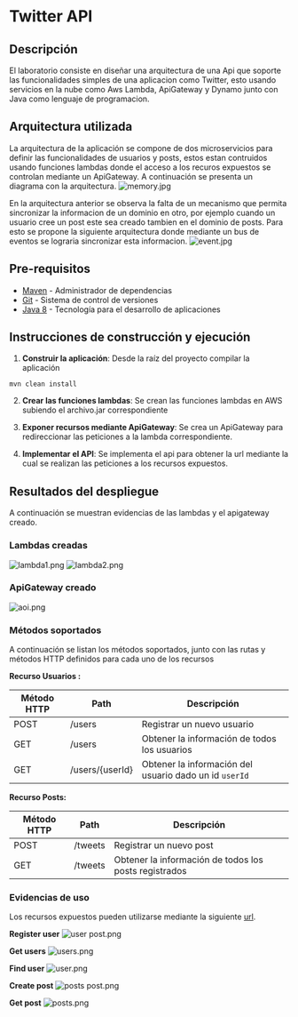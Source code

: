 # Twitter API

## Descripción
El laboratorio consiste en diseñar una arquitectura de una Api que soporte las funcionalidades
simples de una aplicacion como Twitter, esto usando servicios en la nube
como Aws Lambda, ApiGateway y Dynamo junto con Java como lenguaje de programacion.

## Arquitectura utilizada
La arquitectura de la aplicación se compone de dos microservicios para definir las funcionalidades
de usuarios y posts, estos estan contruidos usando funciones lambdas donde el acceso a los recuros expuestos se controlan mediante un ApiGateway.
A continuación se presenta un diagrama con la arquitectura.
![memory.jpg](images%2Fmemory.jpg)

En la arquitectura anterior se observa la falta de un mecanismo que permita sincronizar la informacion
de un dominio en otro, por ejemplo cuando un usuario cree un post este sea creado tambien en el dominio de posts.
Para esto se propone la siguiente arquitectura donde mediante un bus de eventos se lograria sincronizar esta informacion.
![event.jpg](images%2Fevent.jpg)

## Pre-requisitos
* [Maven](https://maven.apache.org/) - Administrador de dependencias
* [Git](https://git-scm.com/) - Sistema de control de versiones
* [Java 8](https://www.java.com/) - Tecnología para el desarrollo de aplicaciones

## Instrucciones de construcción y ejecución

1. **Construir la aplicación**: Desde la raíz del proyecto compilar la aplicación

``mvn clean install``

2. **Crear las funciones lambdas**: Se crean las funciones lambdas en AWS subiendo el archivo.jar correspondiente

3.  **Exponer recursos mediante ApiGateway**: Se crea un ApiGateway para redireccionar las peticiones a la lambda correspondiente.


4. **Implementar el API**: Se implementa el api para obtener la url mediante la cual se realizan las peticiones a los recursos expuestos.


## Resultados del despliegue
A continuación se muestran evidencias de las lambdas y el apigateway creado.

### Lambdas creadas
![lambda1.png](images%2Flambda1.png)
![lambda2.png](images%2Flambda2.png)
### ApiGateway creado
![aoi.png](images%2Faoi.png)


### Métodos soportados
A continuación se listan los métodos soportados, junto con las rutas y métodos HTTP definidos para cada uno de los
recursos

**Recurso Usuarios :**

| Método HTTP | Path            | Descripción                                            |
|-------------|-----------------|--------------------------------------------------------|
| POST        | /users          | Registrar un nuevo usuario                             |
| GET         | /users          | Obtener la información de todos los usuarios           |
| GET         | /users/{userId} | Obtener la información del usuario dado un id `userId` |

**Recurso Posts:**

| Método HTTP | Path                  | Descripción                                           |
|-------------|-----------------------|-------------------------------------------------------|
| POST        | /tweets               | Registrar un nuevo post                               |
| GET         | /tweets               | Obtener la información de todos los posts registrados |

### Evidencias de uso

Los recursos expuestos pueden utilizarse mediante la siguiente [url](https://8t5lkf00zg.execute-api.us-east-1.amazonaws.com/default).

**Register user**
![user post.png](images%2Fuser%20post.png)

**Get users**
![users.png](images%2Fusers.png)

**Find user**
![user.png](images%2Fuser.png)

**Create post**
![posts post.png](images%2Fposts%20post.png)

**Get post**
![posts.png](images%2Fposts.png)